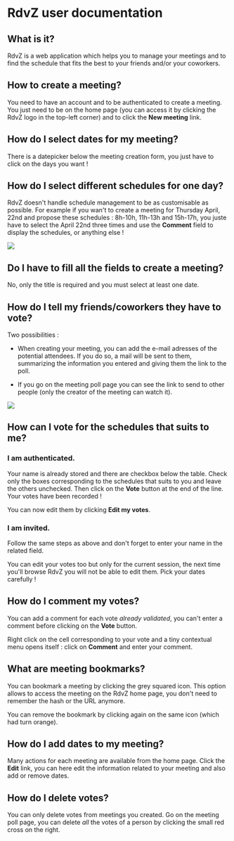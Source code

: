 # RdvZ user documentation 



## What is it?

RdvZ is a web application which helps you to manage your meetings and to find the schedule that fits the best to your friends and/or your coworkers.

## How to create a meeting?

You need to have an account and to be authenticated to create a meeting. You just need to be on the home page (you can access it by clicking the RdvZ logo in the top-left corner) and to click the __New meeting__ link.

## How do I select dates for my meeting?

There is a datepicker below the meeting creation form, you just have to click on the days you want !

## How do I select different schedules for one day?

RdvZ doesn't handle schedule management to be as customisable as possible. For example if you wan't to create a meeting for Thursday April, 22nd and propose these schedules : 8h-10h, 11h-13h and 15h-17h, you juste have to select the April 22nd three times and use the __Comment__ field to display the schedules, or anything else !

![](/images/doc/date_comments.png)

## Do I have to fill all the fields to create a meeting?

No, only the title is required and you must select at least one date.

## How do I tell my friends/coworkers they have to vote?

Two possibilities :

* When creating your meeting, you can add the e-mail adresses of the potential attendees. If you do so, a mail will be sent to them, summarizing the information you entered and giving them the link to the poll.

* If you go on the meeting poll page you can see the link to send to other people (only the creator of the meeting can watch it).

![](/images/doc/link_en.png)

## How can I vote for the schedules that suits to me?

### I am authenticated.

Your name is already stored and there are checkbox below the table. Check only the boxes corresponding to the schedules that suits to you and leave the others unchecked. Then click on the __Vote__ button at the end of the line. Your votes have been recorded !

You can now edit them by clicking __Edit my votes__.

### I am invited.

Follow the same steps as above and don't forget to enter your name in the related field.

You can edit your votes too but only for the current session, the next time you'll browse RdvZ you will not be able to edit them. Pick your dates carefully !

## How do I comment my votes?

You can add a comment for each vote _already validated_, you can't enter a comment before clicking on the __Vote__ button.

Right click on the cell corresponding to your vote and a tiny contextual menu opens itself : click on __Comment__ and enter your comment.

## What are meeting bookmarks?

You can bookmark a meeting by clicking the grey squared icon. This option allows to access the meeting on the RdvZ home page, you don't need to remember the hash or the URL anymore.

You can remove the bookmark by clicking again on the same icon (which had turn orange).

## How do I add dates to my meeting?

Many actions for each meeting are available from the home page. Click the __Edit__ link, you can here edit the information related to your meeting and also add or remove dates.

## How do I delete votes?

You can only delete votes from meetings you created. Go on the meeting poll page, you can delete _all_ the votes of a person by clicking the small red cross on the right.
